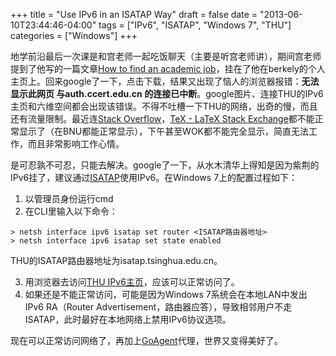+++
title = "Use IPv6 in an ISATAP Way"
draft = false
date = "2013-06-10T23:44:46-04:00"
tags = ["IPv6", "ISATAP", "Windows 7", "THU"]
categories = ["Windows"]
+++

地学前沿最后一次课是和宫老师一起吃饭聊天（主要是听宫老师讲），期间宫老师提到了他写的一篇文章[How to find an academic job](http://nature.berkeley.edu/~penggong/Acadjobhunt.pdf)，挂在了他在berkely的个人主页上。回来google了一下，点击下载，结果又出现了恼人的浏览器报错：**无法显示此网页 与auth.ccert.edu.cn 的连接已中断**。google图片、连接THU的IPv6主页和六维空间都会出现该错误。不得不吐槽一下THU的网络，出奇的慢，而且还有流量限制。最近连[Stack Overflow](http://stackoverflow.com/)，[TeX - LaTeX Stack Exchange](http://tex.stackexchange.com/)都不能正常显示了（在BNU都能正常显示），下午甚至WOK都不能完全显示，简直无法工作，而且非常影响工作心情。

是可忍孰不可忍，只能去解决。google了一下，从水木清华上得知是因为紫荆的IPv6挂了，建议通过[ISATAP](http://en.wikipedia.org/wiki/ISATAP)使用IPv6。在Windows 7上的配置过程如下：

1. 以管理员身份运行cmd
2. 在CLI里输入以下命令：
```
> netsh interface ipv6 isatap set router <ISATAP路由器地址>
> netsh interface ipv6 isatap set state enabled
```
THU的ISATAP路由器地址为isatap.tsinghua.edu.cn。

3. 用浏览器去访问[THU IPv6主页](http://ipv6.tsinghua.edu.cn/)，应该可以正常访问了。
4. 如果还是不能正常访问，可能是因为Windows 7系统会在本地LAN中发出IPv6 RA（Router Advertisement，路由器应答），导致相邻用户不走ISATAP，此时最好在本地网络上禁用IPv6协议选项。

现在可以正常访问网络了，再加上[GoAgent](https://code.google.com/p/goagent/)代理，世界又变得美好了。
